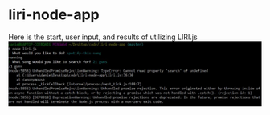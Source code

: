 # liri-node-app

Here is the start, user input, and results of utilizing LIRI.js
![Image of LIRI](https://github.com/dancrump1/liri-node-app/blob/master/assets/lir.JPG)

